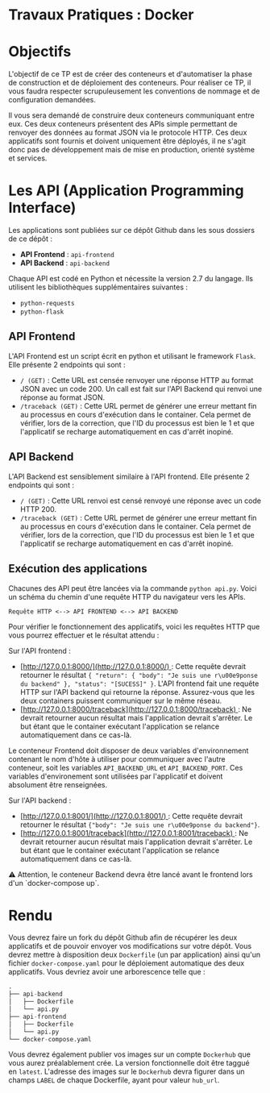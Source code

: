 # Travaux Pratiques : Docker

# Objectifs

L'objectif de ce TP est de créer des conteneurs et d'automatiser la phase de construction et de déploiement des conteneurs. Pour réaliser ce TP, il vous faudra respecter scrupuleusement les conventions de nommage et de configuration demandées.

Il vous sera demandé de construire deux conteneurs communiquant entre eux. Ces deux conteneurs présentent des APIs simple permettant de renvoyer des données au format JSON via le protocole HTTP. Ces deux applicatifs sont fournis et doivent uniquement être déployés, il ne s'agit donc pas de développement mais de mise en production, orienté système et services.

# Les API (Application Programming Interface)

Les applications sont publiées sur ce dépôt Github dans les sous dossiers de ce dépôt :

- **API Frontend** : `api-frontend`
- **API Backend** : `api-backend`

Chaque API est codé en Python et nécessite la version 2.7 du langage. Ils utilisent les bibliothèques supplémentaires suivantes :

- `python-requests`
- `python-flask`

## API Frontend

L'API Frontend est un script écrit en python et utilisant le framework `Flask`. Elle présente 2 endpoints qui sont :

- `/ (GET)` : Cette URL est censée renvoyer une réponse HTTP au format JSON avec un code 200. Un call est fait sur l'API Backend qui renvoi une réponse au format JSON.
- `/traceback (GET)` : Cette URL permet de générer une erreur mettant fin au processus en cours d'exécution dans le container. Cela permet de vérifier, lors de la correction, que l'ID du processus est bien le 1 et que l'applicatif se recharge automatiquement en cas d'arrêt inopiné.

## API Backend

L'API Backend est sensiblement similaire à l'API frontend. Elle présente 2 endpoints qui sont :

- `/ (GET)` : Cette URL renvoi est censé renvoyé une réponse avec un code HTTP 200.
- `/traceback (GET)` : Cette URL permet de générer une erreur mettant fin au processus en cours d'exécution dans le container. Cela permet de vérifier, lors de la correction, que l'ID du processus est bien le 1 et que l'applicatif se recharge automatiquement en cas d'arrêt inopiné.

## Exécution des applications

Chacunes des API peut être lancées via la commande `python api.py`. Voici un schéma du chemin d'une requête HTTP du navigateur vers les APIs.

`Requête HTTP <--> API FRONTEND <--> API BACKEND`

Pour vérifier le fonctionnement des applicatifs, voici les requêtes HTTP que vous pourrez effectuer et le résultat attendu :

Sur l'API frontend :

- [http://127.0.0.1:8000/](http://127.0.0.1:8000/) : Cette requête devrait retourner le résultat `{ "return": { "body": "Je suis une r\u00e9ponse du backend" }, "status": "[SUCESS]" }`. L'API frontend fait une requête HTTP sur l'API backend qui retourne la réponse. Assurez-vous que les deux containers puissent communiquer sur le même réseau.
- [http://127.0.0.1:8000/traceback](http://127.0.0.1:8000/traceback) : Ne devrait retourner aucun résultat mais l'application devrait s'arrêter. Le but étant que le container exécutant l'application se relance automatiquement dans ce cas-là.

Le conteneur Frontend doit disposer de deux variables d'environnement contenant le nom d'hôte à utiliser pour communiquer avec l'autre conteneur, soit les variables `API_BACKEND_URL` et `API_BACKEND_PORT`. Ces variables d'environement sont utilisées par l'applicatif et doivent absolument être renseignées.

Sur l'API backend :

- [http://127.0.0.1:8001/](http://127.0.0.1:8001/) : Cette requête devrait retourner le résultat `{"body": "Je suis une r\u00e9ponse du backend"}`.
- [http://127.0.0.1:8001/traceback](http://127.0.0.1:8001/traceback) : Ne devrait retourner aucun résultat mais l'application devrait s'arrêter. Le but étant que le container exécutant l'application se relance automatiquement dans ce cas-là.

<aside>
⚠️ Attention, le conteneur Backend devra être lancé avant le frontend lors d'un `docker-compose up`.
</aside>

# Rendu

Vous devrez faire un fork du dépôt Github afin de récupérer les deux applicatifs et de pouvoir envoyer vos modifications sur votre dépôt. Vous devrez mettre à disposition deux `Dockerfile` (un par application) ainsi qu'un fichier `docker-compose.yaml` pour le déploiement automatique des deux applicatifs. Vous devriez avoir une arborescence telle que :

```python
.
├── api-backend
│   ├── Dockerfile
│   └── api.py
├── api-frontend
│   ├── Dockerfile
│   └── api.py
└── docker-compose.yaml
```

Vous devrez également publier vos images sur un compte `Dockerhub` que vous aurez préalablement crée. La version fonctionnelle doit être taggué en `latest`. L'adresse des images sur le `Dockerhub` devra figurer dans un champs `LABEL` de chaque Dockerfile, ayant pour valeur `hub_url`.
